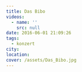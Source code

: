 ```yaml
---
title: Das Bibo
videos:
  - name: ''
    src: null
date: 2016-06-01 21:09:26
tags:
  - konzert
city:
location:
cover: /assets/Das_Bibo.jpg
---
```

